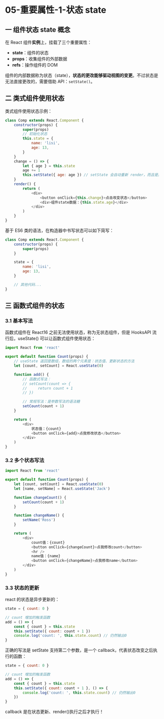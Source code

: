 # 05-重要属性-1-状态 state

## 一 组件状态 state 概念

在 React 组件**实例**上，挂载了三个重要属性：

-   **state**：组件的状态
-   **props**：收集组件的外部数据
-   **refs**：操作组件的 DOM

组件的内部数据称为状态（state），**状态的更改能够驱动视图的变更**。不过状态是无法直接更改的，需要借助 API：`setState()`。

## 二 类式组件使用状态

类式组件使用状态示例：

```js
class Comp extends React.Component {
    constructor(props) {
        super(props)
        // 初始化状态
        this.state = {
            name: 'lisi',
            age: 13,
        }
    }
    change = () => {
        let { age } = this.state
        age += 1
        this.setState({ age: age }) // setState 会自动重新 render，而且是异步的！
    }
    render() {
        return (
            <div>
                <button onClick={this.change}>点击改变状态</button>
                <div>组件state数据：{this.state.age}</div>
            </div>
        )
    }
}
```

基于 ES6 类的语法，在构造器中书写状态可以如下简写：

```js
class Comp extends React.Component {
    constructor(props) {
        super(props)
    }

    state = {
        name: 'lisi',
        age: 13,
    }

    // 其他代码...
}
```

## 三 函数式组件的状态

### 3.1 基本写法

函数式组件在 React16 之前无法使用状态，称为无状态组件，但是 HooksAPI 流行后，useState() 可以让函数式组件使用状态：

```js
import React from 'react'

export default function Count(props) {
    // useState 返回是数组，数组的两个元素是：状态值、更新状态的方法
    let [count, setCount] = React.useState(0)

    function add() {
        // 函数式写法：
        // setCount(count => {
        //     return count + 1
        // })

        // 常规写法：是参数写法的语法糖
        setCount(count + 1)
    }

    return (
        <div>
            状态值：{count}
            <button onClick={add}>点我修改状态</button>
        </div>
    )
}
```

### 3.2 多个状态写法

```js
import React from 'react'

export default function Count(props) {
    let [count, setCount] = React.useState(0)
    let [name, setName] = React.useState('Jack')

    function changeCount() {
        setCount(count + 1)
    }

    function changeName() {
        setName('Ross')
    }

    return (
        <div>
            count值：{count}
            <button onClick={changeCount}>点我修改count</button>
            <hr />
            name值：{name}
            <button onClick={changeName}>点我修改name</button>
        </div>
    )
}
```

### 3.3 状态的更新

react 的状态是异步更新的：

```js
state = { count: 0 }

// count 增加的触发函数
add = () => {
    const { count } = this.state
    this.setState({ count: count + 1 })
    console.log('count: ', this.state.count) // 仍然输出0
}
```

正确的写法是 setState 支持第二个参数，是一个 callback，代表状态改变之后执行的函数：

```js
state = { count: 0 }

// count 增加的触发函数
add = () => {
    const { count } = this.state
    this.setState({ count: count + 1 }, () => {
        console.log('count: ', this.state.count) // 仍然输出0
    })
}
```

callback 是在状态更新、render()执行之后才执行！
